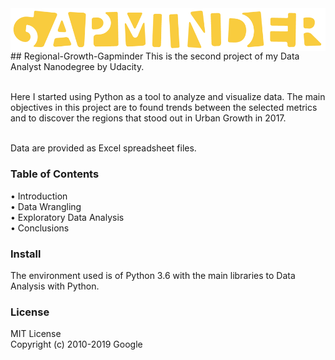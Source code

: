 <img src = "images/logo_gapminder.png" align="middle">
## Regional-Growth-Gapminder
This is the second project of my Data Analyst Nanodegree by Udacity. <br/>
 <br/>
 
Here I started using Python as a tool to analyze and visualize data. 
The main objectives in this project are to found trends between the selected metrics and to discover the regions that stood out in Urban Growth in 2017. <br/>

<br/>
Data are provided as Excel spreadsheet files.

### Table of Contents
•	Introduction<br/>
•	Data Wrangling<br/>
•	Exploratory Data Analysis<br/>
•	Conclusions<br/>

### Install
The environment used is of Python 3.6 with the main libraries to Data Analysis with Python.

### License
MIT License<br/>
Copyright (c) 2010-2019 Google

